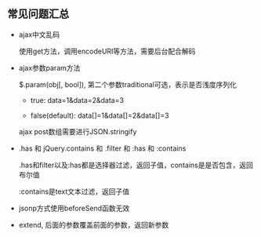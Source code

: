 ## 常见问题汇总

* ajax中文乱码  

  使用get方法，调用encodeURI等方法，需要后台配合解码

* ajax参数param方法  

  $.param(obj[, bool]), 第二个参数traditional可选，表示是否浅度序列化

    - true: data=1&data=2&data=3

    - false(default): data[]=1&data[]=2&data[]=3  

  ajax post数组需要进行JSON.stringify

* .has 和 jQuery.contains 和 .filter 和 :has 和 :contains

  .has和filter以及:has都是选择器过滤，返回子值，contains是是否包含，返回布尔值  

  :contains是text文本过滤，返回子值

* jsonp方式使用beforeSend函数无效

* extend, 后面的参数覆盖前面的参数，返回新参数
